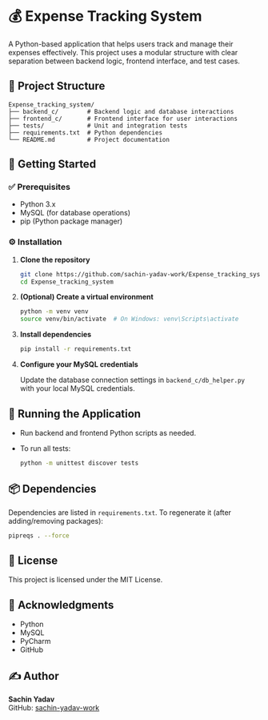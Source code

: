 # 💰 Expense Tracking System

A Python-based application that helps users track and manage their expenses effectively. This project uses a modular structure with clear separation between backend logic, frontend interface, and test cases.

## 📁 Project Structure

```text
Expense_tracking_system/
├── backend_c/        # Backend logic and database interactions
├── frontend_c/       # Frontend interface for user interactions
├── tests/            # Unit and integration tests
├── requirements.txt  # Python dependencies
└── README.md         # Project documentation
```

## 🚀 Getting Started

### ✅ Prerequisites

- Python 3.x
- MySQL (for database operations)
- pip (Python package manager)

### ⚙️ Installation

1. **Clone the repository**

   ```bash
   git clone https://github.com/sachin-yadav-work/Expense_tracking_system.git
   cd Expense_tracking_system
   ```

2. **(Optional) Create a virtual environment**

   ```bash
   python -m venv venv
   source venv/bin/activate  # On Windows: venv\Scripts\activate
   ```

3. **Install dependencies**

   ```bash
   pip install -r requirements.txt
   ```

4. **Configure your MySQL credentials**

   Update the database connection settings in `backend_c/db_helper.py` with your local MySQL credentials.

## 🧪 Running the Application

- Run backend and frontend Python scripts as needed.
- To run all tests:

   ```bash
   python -m unittest discover tests
   ```

## 📦 Dependencies

Dependencies are listed in `requirements.txt`. To regenerate it (after adding/removing packages):

```bash
pipreqs . --force
```

## 📄 License

This project is licensed under the MIT License.

## 🙌 Acknowledgments

- Python  
- MySQL  
- PyCharm  
- GitHub

## ✍️ Author

**Sachin Yadav**  
GitHub: [sachin-yadav-work](https://github.com/sachin-yadav-work)
